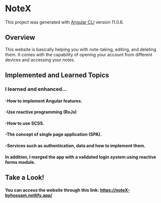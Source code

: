 # NoteX

This project was generated with [Angular CLI](https://github.com/angular/angular-cli) version 11.0.6.

## Overview
This website is basically helping you with note-taking, editing, and deleting them. It comes with the capability of opening your account from different devices and accessing your notes.
## Implemented and Learned Topics

### I learned and enhanced...

#### -How to implement Angular features.
#### -Use reactive programming (RxJs)
#### -How to use SCSS.
#### -The concept of single page application (SPA).
#### -Services such as authentication, data and how to implement them.
#### In addition, I merged the app with a validated login system using reactive forms module.

## Take a Look!
#### You can access the website through this link: https://noteX-byhossam.netlify.app/
